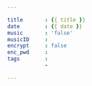 ```yaml
---

title 		: {{ title }}
date 		: {{ date }}
music 		: 'false'
musicID 	: 
encrypt 	: false
enc_pwd 	: 
tags 		: 
			- 

---
```

